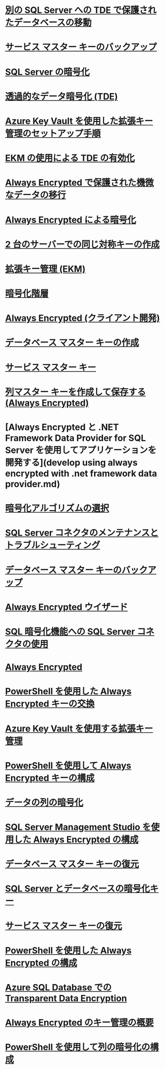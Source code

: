# [別の SQL Server への TDE で保護されたデータベースの移動](move-a-tde-protected-database-to-another-sql-server.md)
# [サービス マスター キーのバックアップ](back-up-the-service-master-key.md)
# [SQL Server の暗号化](sql-server-encryption.md)
# [透過的なデータ暗号化 (TDE)](transparent-data-encryption-tde.md)
# [Azure Key Vault を使用した拡張キー管理のセットアップ手順](setup-steps-for-extensible-key-management-using-the-azure-key-vault.md)
# [EKM の使用による TDE の有効化](enable-tde-on-sql-server-using-ekm.md)
# [Always Encrypted で保護された機微なデータの移行](migrate-sensitive-data-protected-by-always-encrypted.md)
# [Always Encrypted による暗号化](always-encrypted-cryptography.md)
# [2 台のサーバーでの同じ対称キーの作成](create-identical-symmetric-keys-on-two-servers.md)
# [拡張キー管理 (EKM)](extensible-key-management-ekm.md)
# [暗号化階層](encryption-hierarchy.md)
# [Always Encrypted (クライアント開発)](always-encrypted-client-development.md)
# [データベース マスター キーの作成](create-a-database-master-key.md)
# [サービス マスター キー](service-master-key.md)
# [列マスター キーを作成して保存する (Always Encrypted)](create-and-store-column-master-keys-always-encrypted.md)
# [Always Encrypted と .NET Framework Data Provider for SQL Server を使用してアプリケーションを開発する](develop using always encrypted with .net framework data provider.md)
# [暗号化アルゴリズムの選択](choose-an-encryption-algorithm.md)
# [SQL Server コネクタのメンテナンスとトラブルシューティング](sql-server-connector-maintenance-troubleshooting.md)
# [データベース マスター キーのバックアップ](back-up-a-database-master-key.md)
# [Always Encrypted ウイザード](always-encrypted-wizard.md)
# [SQL 暗号化機能への SQL Server コネクタの使用](use-sql-server-connector-with-sql-encryption-features.md)
# [Always Encrypted](always-encrypted-database-engine.md)
# [PowerShell を使用した Always Encrypted キーの交換](rotate-always-encrypted-keys-using-powershell.md)
# [Azure Key Vault を使用する拡張キー管理](extensible-key-management-using-azure-key-vault-sql-server.md)
# [PowerShell を使用して Always Encrypted キーの構成](configure-always-encrypted-keys-using-powershell.md)
# [データの列の暗号化](encrypt-a-column-of-data.md)
# [SQL Server Management Studio を使用した Always Encrypted の構成](configure-always-encrypted-using-sql-server-management-studio.md)
# [データベース マスター キーの復元](restore-a-database-master-key.md)
# [SQL Server とデータベースの暗号化キー](sql-server-and-database-encryption-keys-database-engine.md)
# [サービス マスター キーの復元](restore-the-service-master-key.md)
# [PowerShell を使用した Always Encrypted の構成](configure-always-encrypted-using-powershell.md)
# [Azure SQL Database での Transparent Data Encryption](transparent-data-encryption-with-azure-sql-database.md)
# [Always Encrypted のキー管理の概要](overview-of-key-management-for-always-encrypted.md)
# [PowerShell を使用して列の暗号化の構成](configure-column-encryption-using-powershell.md)
